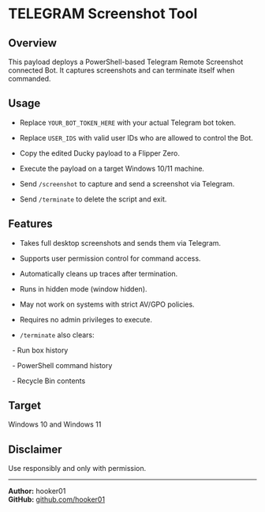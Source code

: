 # TELEGRAM Screenshot Tool



## Overview

This payload deploys a PowerShell-based Telegram Remote Screenshot connected Bot. It captures screenshots and can terminate itself when commanded.



## Usage

- Replace `YOUR_BOT_TOKEN_HERE` with your actual Telegram bot token.

- Replace `USER_IDS` with valid user IDs who are allowed to control the Bot.

- Copy the edited Ducky payload to a Flipper Zero.

- Execute the payload on a target Windows 10/11 machine.

- Send `/screenshot` to capture and send a screenshot via Telegram.

- Send `/terminate` to delete the script and exit.



## Features

- Takes full desktop screenshots and sends them via Telegram.

- Supports user permission control for command access.

- Automatically cleans up traces after termination.

- Runs in hidden mode (window hidden).

- May not work on systems with strict AV/GPO policies.

- Requires no admin privileges to execute.

- `/terminate` also clears:

&nbsp; - Run box history

&nbsp; - PowerShell command history

&nbsp; - Recycle Bin contents



## Target

Windows 10 and Windows 11



## Disclaimer

Use responsibly and only with permission.



---

**Author:** hooker01  
**GitHub:** [github.com/hooker01](https://github.com/hooker01)






